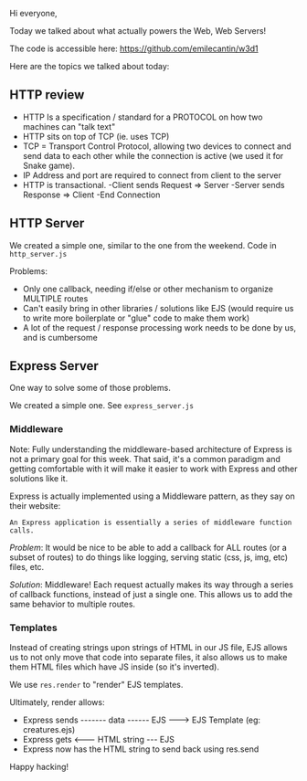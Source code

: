Hi everyone,

Today we talked about what actually powers the Web, Web Servers!

The code is accessible here: https://github.com/emilecantin/w3d1

Here are the topics we talked about today:

## HTTP review
- HTTP Is a specification / standard for a PROTOCOL on how two machines can "talk text"
- HTTP sits on top of TCP (ie. uses TCP)
- TCP = Transport Control Protocol, allowing two devices to connect and send data to each other while the connection is active (we used it for Snake game).
- IP Address and port are required to connect from client to the server
- HTTP is transactional.
  -Client sends Request => Server
  -Server sends Response => Client
  -End Connection

## HTTP Server
We created a simple one, similar to the one from the weekend. Code in `http_server.js`

Problems:
- Only one callback, needing if/else or other mechanism to organize MULTIPLE routes
- Can't easily bring in other libraries / solutions like EJS (would require us to write more boilerplate or "glue" code to make them work)
- A lot of the request / response processing work needs to be done by us, and is cumbersome

## Express Server
One way to solve some of those problems.

We created a simple one. See `express_server.js`

### Middleware
Note: Fully understanding the middleware-based architecture of Express is not a primary goal for this week. That said, it's a common paradigm and getting comfortable with it will make it easier to work with Express and other solutions like it.

Express is actually implemented using a Middleware pattern, as they say on their website:

    An Express application is essentially a series of middleware function calls.

*Problem*: It would be nice to be able to add a callback for ALL routes (or a subset of routes) to do things like logging, serving static (css, js, img, etc) files, etc.

*Solution*: Middleware! Each request actually makes its way through a series of callback functions, instead of just a single one. This allows us to add the same behavior to multiple routes.

### Templates
Instead of creating strings upon strings of HTML in our JS file, EJS allows us to not only move that code into separate files, it also allows us to make them HTML files which have JS inside (so it's inverted).

We use `res.render` to "render" EJS templates.

Ultimately, render allows:

- Express sends ------- data ------ EJS ---> EJS Template (eg: creatures.ejs)
- Express gets <--- HTML string --- EJS
- Express now has the HTML string to send back using res.send


Happy hacking!
